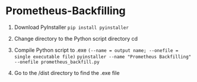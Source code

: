 # Prometheus-Backfilling

1. Download PyInstaller
```pip install pyinstaller```

2. Change directory to the Python script directory
cd <path>

3. Compile Python script to .exe
```(--name = output name; --onefile = single executable file)```
```pyinstaller --name "Prometheus Backfilling" --onefile prometheus_backfill.py```

5. Go to the /dist directory to find the .exe file 
